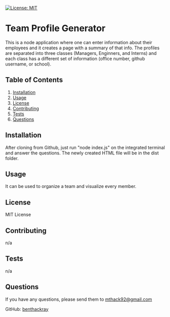 [![License: MIT](https://img.shields.io/badge/License-MIT-yellow.svg)](https://opensource.org/licenses/MIT)
# Team Profile Generator

This is a node application where one can enter information about their employees and it creates a page with a summary of that info. The profiles are separated into three classes (Managers, Enginners, and Interns) and each class has a different set of information (office number, github username, or school).

## Table of Contents
1. [Installation](#installation)
2. [Usage](#usage)
3. [License](#license)
4. [Contributing](#contributing)
5. [Tests](#tests)
6. [Questions](#questions)

## Installation

After cloning from Github, just run "node index.js" on the integrated terminal and answer the questions. The newly created HTML file will be in the dist folder.

## Usage

It can be used to organize a team and visualize every member.

## License

MIT License

## Contributing

n/a

## Tests

n/a

## Questions

If you have any questions, please send them to mthack92@gmail.com

GitHub: [benthackray](http:/github.com/benthackray)
